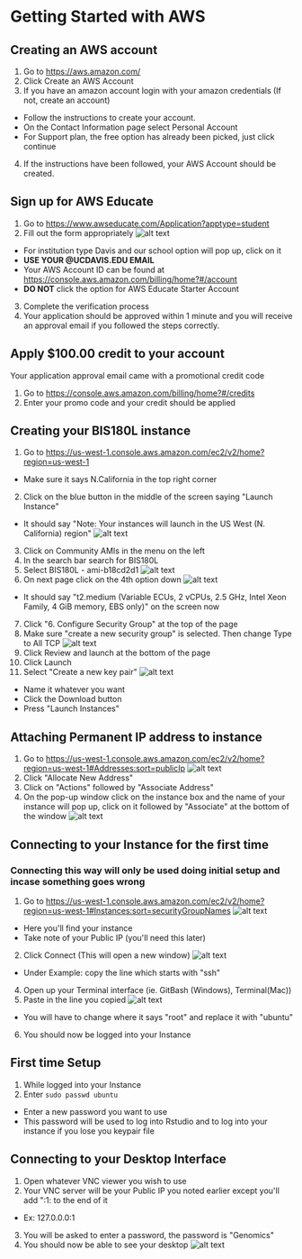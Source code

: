 # Getting Started with AWS
## Creating an AWS account

1. Go to https://aws.amazon.com/
2. Click Create an AWS Account
3. If you have an amazon account login with your amazon credentials (If not, create an account)
  * Follow the instructions to create your account.
  * On the Contact Information page select Personal Account
  * For Support plan, the free option has already been picked, just click continue
4. If the instructions have been followed, your AWS Account should be created.

## Sign up for AWS Educate

1. Go to https://www.awseducate.com/Application?apptype=student
2. Fill out the form appropriately
   ![alt text](https://github.com/johnny3420/AWS_Setup/blob/master/Pictures/AWS_Educate.png)
  * For institution type Davis and our school option will pop up, click on it
  * __USE YOUR @UCDAVIS.EDU EMAIL__
  * Your AWS Account ID can be found at https://console.aws.amazon.com/billing/home?#/account
  * __DO NOT__ click the option for AWS Educate Starter Account
3. Complete the verification process
4. Your application should be approved within 1 minute and you will receive an approval email if you followed the steps correctly.

## Apply $100.00 credit to your account

Your application approval email came with a promotional credit code

1. Go to https://console.aws.amazon.com/billing/home?#/credits
2. Enter your promo code and your credit should be applied

## Creating your BIS180L instance

1. Go to https://us-west-1.console.aws.amazon.com/ec2/v2/home?region=us-west-1
  * Make sure it says N.California in the top right corner
2. Click on the blue button in the middle of the screen saying "Launch Instance"
  * It should say "Note: Your instances will launch in the US West (N. California) region"
  ![alt text](https://github.com/johnny3420/AWS_Setup/blob/master/Pictures/EC2_Home.png)
3. Click on Community AMIs in the menu on the left
4. In the search bar search for BIS180L
5. Select BIS180L - ami-b18cd2d1
  ![alt text](https://github.com/johnny3420/AWS_Setup/blob/master/Pictures/EC2_AMI.png)
6. On next page click on the 4th option down
  ![alt text](https://github.com/johnny3420/AWS_Setup/blob/master/Pictures/EC2_Instance.png)
  * It should say "t2.medium (Variable ECUs, 2 vCPUs, 2.5 GHz, Intel Xeon Family, 4 GiB memory, EBS only)" on the screen now
7. Click "6. Configure Security Group" at the top of the page
8. Make sure "create a new security group" is selected. Then change Type to All TCP
  ![alt text](https://github.com/johnny3420/AWS_Setup/blob/master/Pictures/EC2_Security.png)
9. Click Review and launch at the bottom of the page
10. Click Launch
11. Select "Create a new key pair"
  ![alt text](https://github.com/johnny3420/AWS_Setup/blob/master/Pictures/EC2_Key.png)
  * Name it whatever you want
  * Click the Download button
  * Press "Launch Instances"
  
## Attaching Permanent IP address to instance

1. Go to https://us-west-1.console.aws.amazon.com/ec2/v2/home?region=us-west-1#Addresses:sort=publicIp
  ![alt text](https://github.com/johnny3420/AWS_Setup/blob/master/Pictures/EC2_Elastic.png)
2. Click "Allocate New Address"
3. Click on "Actions" followed by "Associate Address"
4. On the pop-up window click on the instance box and the name of your instance will pop up, click on it followed by "Associate" at the bottom of the window
  ![alt text](https://github.com/johnny3420/AWS_Setup/blob/master/Pictures/EC2_Associate.png)

## Connecting to your Instance for the first time
### Connecting this way will only be used doing initial setup and incase something goes wrong

1. Go to https://us-west-1.console.aws.amazon.com/ec2/v2/home?region=us-west-1#Instances:sort=securityGroupNames
  ![alt text](https://github.com/johnny3420/AWS_Setup/blob/master/Pictures/EC2_Overview.png)
  * Here you'll find your instance
  * Take note of your Public IP (you'll need this later)
2. Click Connect (This will open a new window)
  ![alt text](https://github.com/johnny3420/AWS_Setup/blob/master/Pictures/EC2_Connect.png)
  * Under Example: copy the line which starts with "ssh"
4. Open up your Terminal interface (ie. GitBash (Windows), Terminal(Mac))
5. Paste in the line you copied
  ![alt text](https://github.com/johnny3420/AWS_Setup/blob/master/Pictures/EC2_Terminal.png)
  * You will have to change where it says "root" and replace it with "ubuntu"
6. You should now be logged into your Instance

## First time Setup

1. While logged into your Instance
2. Enter `sudo passwd ubuntu`
  * Enter a new password you want to use
  * This password will be used to log into Rstudio and to log into your instance if you lose you keypair file
  
## Connecting to your Desktop Interface

1. Open whatever VNC viewer you wish to use
2. Your VNC server will be your Public IP you noted earlier except you'll add ":1: to the end of it
  * Ex: 127.0.0.0:1
3. You will be asked to enter a password, the password is "Genomics"
4. You should now be able to see your desktop
  ![alt text](https://github.com/johnny3420/AWS_Setup/blob/master/Pictures/EC2_VNC.png)

